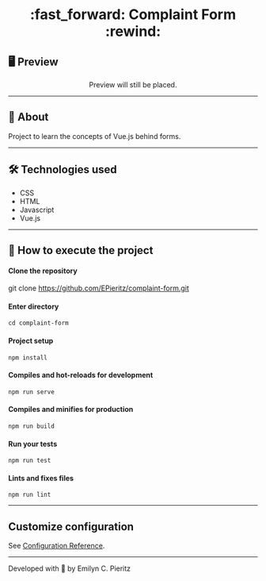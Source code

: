 <h1 align = "center"> :fast_forward: Complaint Form :rewind: </h1>

## 🖥 Preview
<p align = "center">
   Preview will still be placed.  
</p>

---

## 📖 About
<p>Project to learn the concepts of Vue.js behind forms.</p>

---

## 🛠 Technologies used
- CSS
- HTML
- Javascript
- Vue.js

---


## 🚀 How to execute the project
#### Clone the repository
git clone https://github.com/EPieritz/complaint-form.git

#### Enter directory
`cd complaint-form`

#### Project setup
`npm install`

#### Compiles and hot-reloads for development
`npm run serve`

#### Compiles and minifies for production
`npm run build`

#### Run your tests
`npm run test`

#### Lints and fixes files
`npm run lint`

---
## Customize configuration
See [Configuration Reference](https://cli.vuejs.org/config/).

---
Developed with 💙 by Emilyn C. Pieritz

